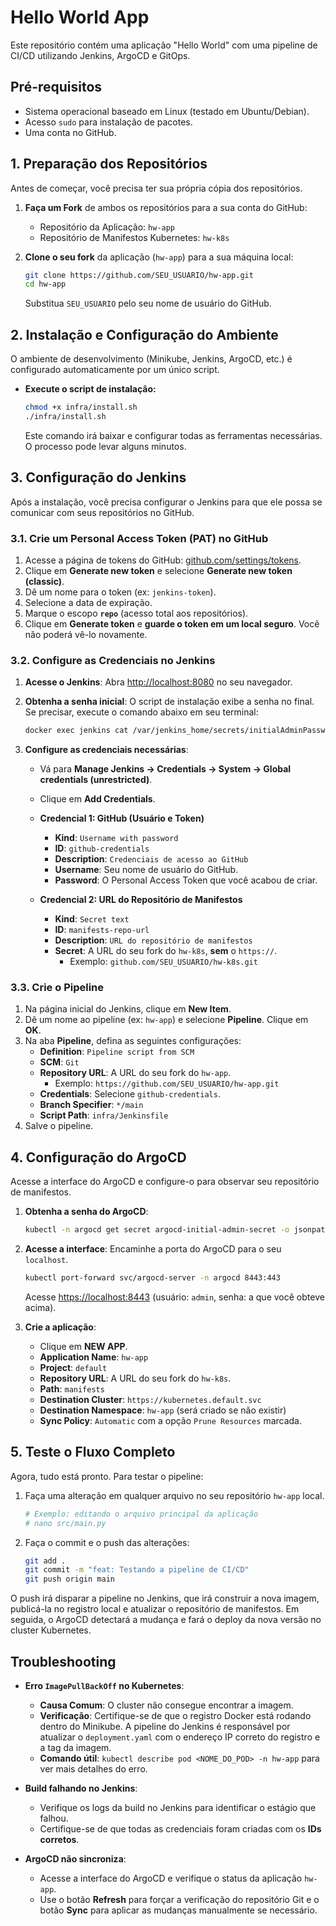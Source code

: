 # Hello World App

Este repositório contém uma aplicação "Hello World" com uma pipeline de CI/CD utilizando Jenkins, ArgoCD e GitOps.

## Pré-requisitos

- Sistema operacional baseado em Linux (testado em Ubuntu/Debian).
- Acesso `sudo` para instalação de pacotes.
- Uma conta no GitHub.

## 1. Preparação dos Repositórios

Antes de começar, você precisa ter sua própria cópia dos repositórios.

1.  **Faça um Fork** de ambos os repositórios para a sua conta do GitHub:
    *   Repositório da Aplicação: `hw-app`
    *   Repositório de Manifestos Kubernetes: `hw-k8s`

2.  **Clone o seu fork** da aplicação (`hw-app`) para a sua máquina local:
    ```bash
    git clone https://github.com/SEU_USUARIO/hw-app.git
    cd hw-app
    ```
    Substitua `SEU_USUARIO` pelo seu nome de usuário do GitHub.

## 2. Instalação e Configuração do Ambiente

O ambiente de desenvolvimento (Minikube, Jenkins, ArgoCD, etc.) é configurado automaticamente por um único script.

- **Execute o script de instalação:**
  ```bash
  chmod +x infra/install.sh
  ./infra/install.sh
  ```
  Este comando irá baixar e configurar todas as ferramentas necessárias. O processo pode levar alguns minutos.

## 3. Configuração do Jenkins

Após a instalação, você precisa configurar o Jenkins para que ele possa se comunicar com seus repositórios no GitHub.

### 3.1. Crie um Personal Access Token (PAT) no GitHub

1.  Acesse a página de tokens do GitHub: [github.com/settings/tokens](https://github.com/settings/tokens).
2.  Clique em **Generate new token** e selecione **Generate new token (classic)**.
3.  Dê um nome para o token (ex: `jenkins-token`).
4.  Selecione a data de expiração.
5.  Marque o escopo **`repo`** (acesso total aos repositórios).
6.  Clique em **Generate token** e **guarde o token em um local seguro**. Você não poderá vê-lo novamente.

### 3.2. Configure as Credenciais no Jenkins

1.  **Acesse o Jenkins**: Abra [http://localhost:8080](http://localhost:8080) no seu navegador.

2.  **Obtenha a senha inicial**: O script de instalação exibe a senha no final. Se precisar, execute o comando abaixo em seu terminal:
    ```bash
    docker exec jenkins cat /var/jenkins_home/secrets/initialAdminPassword
    ```

3.  **Configure as credenciais necessárias**:
    - Vá para **Manage Jenkins → Credentials → System → Global credentials (unrestricted)**.
    - Clique em **Add Credentials**.

    - **Credencial 1: GitHub (Usuário e Token)**
      - **Kind**: `Username with password`
      - **ID**: `github-credentials`
      - **Description**: `Credenciais de acesso ao GitHub`
      - **Username**: Seu nome de usuário do GitHub.
      - **Password**: O Personal Access Token que você acabou de criar.

    - **Credencial 2: URL do Repositório de Manifestos**
      - **Kind**: `Secret text`
      - **ID**: `manifests-repo-url`
      - **Description**: `URL do repositório de manifestos`
      - **Secret**: A URL do seu fork do `hw-k8s`, **sem** o `https://`.
        - Exemplo: `github.com/SEU_USUARIO/hw-k8s.git`

### 3.3. Crie o Pipeline

1.  Na página inicial do Jenkins, clique em **New Item**.
2.  Dê um nome ao pipeline (ex: `hw-app`) e selecione **Pipeline**. Clique em **OK**.
3.  Na aba **Pipeline**, defina as seguintes configurações:
    - **Definition**: `Pipeline script from SCM`
    - **SCM**: `Git`
    - **Repository URL**: A URL do seu fork do `hw-app`.
      - Exemplo: `https://github.com/SEU_USUARIO/hw-app.git`
    - **Credentials**: Selecione `github-credentials`.
    - **Branch Specifier**: `*/main`
    - **Script Path**: `infra/Jenkinsfile`
4.  Salve o pipeline.

## 4. Configuração do ArgoCD

Acesse a interface do ArgoCD e configure-o para observar seu repositório de manifestos.

1.  **Obtenha a senha do ArgoCD**:
    ```bash
    kubectl -n argocd get secret argocd-initial-admin-secret -o jsonpath="{.data.password}" | base64 -d
    ```

2.  **Acesse a interface**: Encaminhe a porta do ArgoCD para o seu `localhost`.
    ```bash
    kubectl port-forward svc/argocd-server -n argocd 8443:443
    ```
    Acesse [https://localhost:8443](https://localhost:8443) (usuário: `admin`, senha: a que você obteve acima).

3.  **Crie a aplicação**:
    - Clique em **NEW APP**.
    - **Application Name**: `hw-app`
    - **Project**: `default`
    - **Repository URL**: A URL do seu fork do `hw-k8s`.
    - **Path**: `manifests`
    - **Destination Cluster**: `https://kubernetes.default.svc`
    - **Destination Namespace**: `hw-app` (será criado se não existir)
    - **Sync Policy**: `Automatic` com a opção `Prune Resources` marcada.

## 5. Teste o Fluxo Completo

Agora, tudo está pronto. Para testar o pipeline:

1.  Faça uma alteração em qualquer arquivo no seu repositório `hw-app` local.
    ```bash
    # Exemplo: editando o arquivo principal da aplicação
    # nano src/main.py
    ```

2.  Faça o commit e o push das alterações:
    ```bash
    git add .
    git commit -m "feat: Testando a pipeline de CI/CD"
    git push origin main
    ```

O push irá disparar a pipeline no Jenkins, que irá construir a nova imagem, publicá-la no registro local e atualizar o repositório de manifestos. Em seguida, o ArgoCD detectará a mudança e fará o deploy da nova versão no cluster Kubernetes.

## Troubleshooting

- **Erro `ImagePullBackOff` no Kubernetes**:
  - **Causa Comum**: O cluster não consegue encontrar a imagem.
  - **Verificação**: Certifique-se de que o registro Docker está rodando dentro do Minikube. A pipeline do Jenkins é responsável por atualizar o `deployment.yaml` com o endereço IP correto do registro e a tag da imagem.
  - **Comando útil**: `kubectl describe pod <NOME_DO_POD> -n hw-app` para ver mais detalhes do erro.

- **Build falhando no Jenkins**:
  - Verifique os logs da build no Jenkins para identificar o estágio que falhou.
  - Certifique-se de que todas as credenciais foram criadas com os **IDs corretos**.

- **ArgoCD não sincroniza**:
  - Acesse a interface do ArgoCD e verifique o status da aplicação `hw-app`.
  - Use o botão **Refresh** para forçar a verificação do repositório Git e o botão **Sync** para aplicar as mudanças manualmente se necessário.
